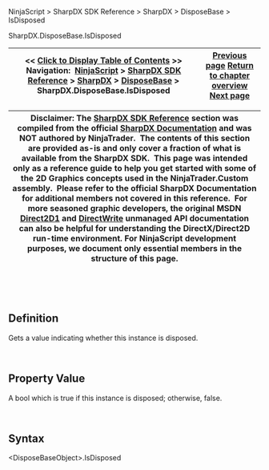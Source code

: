 ﻿


NinjaScript \> SharpDX SDK Reference \> SharpDX \> DisposeBase \> IsDisposed 






















SharpDX.DisposeBase.IsDisposed







| \<\< [Click to Display Table of Contents](sharpdx_disposebase_isdisposed.md) \>\> **Navigation:**     [NinjaScript](ninjascript.md) \> [SharpDX SDK Reference](sharpdx_sdk_reference.md) \> [SharpDX](sharpdx.md) \> [DisposeBase](sharpdx_disposebase.md) \> SharpDX.DisposeBase.IsDisposed | [Previous page](sharpdx_disposebase_dispose.md) [Return to chapter overview](sharpdx_disposebase.md) [Next page](sharpdx_matrix3x2.md) |
| --- | --- |













| Disclaimer: The [SharpDX SDK Reference](sharpdx_sdk_reference.md) section was compiled from the official [SharpDX Documentation](http://sharpdx.org/) and was NOT authored by NinjaTrader.  The contents of this section are provided as\-is and only cover a fraction of what is available from the SharpDX SDK.  This page was intended only as a reference guide to help you get started with some of the 2D Graphics concepts used in the NinjaTrader.Custom assembly.  Please refer to the official SharpDX Documentation for additional members not covered in this reference.  For more seasoned graphic developers, the original MSDN [Direct2D1](https://msdn.microsoft.com/en-us/library/windows/desktop/dd370990.aspx) and [DirectWrite](https://msdn.microsoft.com/en-us/library/windows/desktop/dd368038.aspx) unmanaged API documentation can also be helpful for understanding the DirectX/Direct2D run\-time environment. For NinjaScript development purposes, we document only essential members in the structure of this page. |
| --- |



 


 


## Definition


Gets a value indicating whether this instance is disposed.


 


## Property Value


A bool which is true if this instance is disposed; otherwise, false. 


 


## Syntax


\<DisposeBaseObject\>.IsDisposed 








